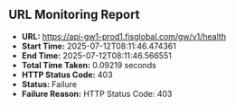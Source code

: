 ## URL Monitoring Report

- **URL:** https://api-gw1-prod1.fisglobal.com/gw/v1/health
- **Start Time:** 2025-07-12T08:11:46.474361
- **End Time:** 2025-07-12T08:11:46.566551
- **Total Time Taken:** 0.09219 seconds
- **HTTP Status Code:** 403
- **Status:** Failure
- **Failure Reason:** HTTP Status Code: 403
